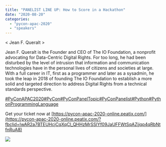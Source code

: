 ```yaml
---
title: "PANELIST LINE UP: How to Score in a Hackathon"
date: "2020-08-20"
categories: 
  - "pycon-apac-2020"
  - "speakers"
---
```


< Jean F. Queralt >

Jean F. Queralt is the Founder and CEO of The IO Foundation, a nonprofit advocating for Data-Centric Digital Rights. For too long, he had been disturbed by the level of intrusion that information and communication technologies have in the personal lives of citizens and societies at large. With a full career in IT, first as a programmer and later as a sysadmin, he took the leap in 2018 of founding The IO Foundation to establish a more solid and targeted direction to address Digital Rights from a technical standards perspective.

[#PyConAPAC2020](https://www.facebook.com/hashtag/pyconapac2020?__eep__=6&__cft__[0]=AZU_ZbumJrqtlYyP6g0BKaG8S-88iHhq9P8EMd66805z3ibWh2eZ_BHk-w15uqI1mSWIlafJNKLNj6UPihc08Mc9zBLnVfB7zqLf2yoTbv10aoY_TGSr4GjewTt2q1RhNGzviBkVVq98kwbo66ICZsTbs7gj3gXsmjrRMtVu_eBJIQ&__tn__=*NK*F)[#PyCon](https://www.facebook.com/hashtag/pycon?__eep__=6&__cft__[0]=AZU_ZbumJrqtlYyP6g0BKaG8S-88iHhq9P8EMd66805z3ibWh2eZ_BHk-w15uqI1mSWIlafJNKLNj6UPihc08Mc9zBLnVfB7zqLf2yoTbv10aoY_TGSr4GjewTt2q1RhNGzviBkVVq98kwbo66ICZsTbs7gj3gXsmjrRMtVu_eBJIQ&__tn__=*NK*F)[#PyConPanelTopic](https://www.facebook.com/hashtag/pyconpaneltopic?__eep__=6&__cft__[0]=AZU_ZbumJrqtlYyP6g0BKaG8S-88iHhq9P8EMd66805z3ibWh2eZ_BHk-w15uqI1mSWIlafJNKLNj6UPihc08Mc9zBLnVfB7zqLf2yoTbv10aoY_TGSr4GjewTt2q1RhNGzviBkVVq98kwbo66ICZsTbs7gj3gXsmjrRMtVu_eBJIQ&__tn__=*NK*F)[#PyConPanelist](https://www.facebook.com/hashtag/pyconpanelist?__eep__=6&__cft__[0]=AZU_ZbumJrqtlYyP6g0BKaG8S-88iHhq9P8EMd66805z3ibWh2eZ_BHk-w15uqI1mSWIlafJNKLNj6UPihc08Mc9zBLnVfB7zqLf2yoTbv10aoY_TGSr4GjewTt2q1RhNGzviBkVVq98kwbo66ICZsTbs7gj3gXsmjrRMtVu_eBJIQ&__tn__=*NK*F)[#Python](https://www.facebook.com/hashtag/python?__eep__=6&__cft__[0]=AZU_ZbumJrqtlYyP6g0BKaG8S-88iHhq9P8EMd66805z3ibWh2eZ_BHk-w15uqI1mSWIlafJNKLNj6UPihc08Mc9zBLnVfB7zqLf2yoTbv10aoY_TGSr4GjewTt2q1RhNGzviBkVVq98kwbo66ICZsTbs7gj3gXsmjrRMtVu_eBJIQ&__tn__=*NK*F)[#PythonProgrammingLanguage](https://www.facebook.com/hashtag/pythonprogramminglanguage?__eep__=6&__cft__[0]=AZU_ZbumJrqtlYyP6g0BKaG8S-88iHhq9P8EMd66805z3ibWh2eZ_BHk-w15uqI1mSWIlafJNKLNj6UPihc08Mc9zBLnVfB7zqLf2yoTbv10aoY_TGSr4GjewTt2q1RhNGzviBkVVq98kwbo66ICZsTbs7gj3gXsmjrRMtVu_eBJIQ&__tn__=*NK*F)

Get your ticket now at [https://pycon-apac-2020-online.peatix.com/](https://pycon-apac-2020-online.peatix.com/?fbclid=IwAR2a7BTEUHcjCqXqCl_QHHzMrSSlYf09JaUFFWtSqAZjjqp4qRbNtfnRuA8)

![](https://pyconmy.files.wordpress.com/2020/08/117808551_616290479079954_6692251947055307682_o.jpg?w=1024)
